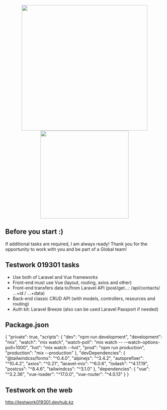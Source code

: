 <p align="center"><a href="https://laravel.com" target="_blank"><img src="https://raw.githubusercontent.com/laravel/art/master/logo-lockup/5%20SVG/2%20CMYK/1%20Full%20Color/laravel-logolockup-cmyk-red.svg" width="400"></a><a href="https://vuejs.com" target="_blank"><img src="https://blog.skillfactory.ru/wp-content/uploads/2021/12/logo-vuejs-9686556.png" width="280"></a></p>

## Before you start :)
If additional tasks are required, I am always ready! Thank you for the opportunity to work with you and be part of a Global team!

## Testwork 019301 tasks
- Use both of Laravel and Vue frameworks
- Front-end must use Vue (layout, routing, axios and other)
- Front-end transfers data to/from Laravel API (post/get...: /api/contacts/ ...+id / ...+data)
- Back-end classic CRUD API (with models, controllers, resources and routing)
- Auth kit: Laravel Breeze (also can be used Laravel Passport if needed)

## Package.json 
{
    "private": true,
    "scripts": {
        "dev": "npm run development",
        "development": "mix",
        "watch": "mix watch",
        "watch-poll": "mix watch -- --watch-options-poll=1000",
        "hot": "mix watch --hot",
        "prod": "npm run production",
        "production": "mix --production"
    },
    "devDependencies": {
        "@tailwindcss/forms": "^0.4.0",
        "alpinejs": "^3.4.2",
        "autoprefixer": "^10.4.2",
        "axios": "^0.21",
        "laravel-mix": "^6.0.6",
        "lodash": "^4.17.19",
        "postcss": "^8.4.6",
        "tailwindcss": "^3.1.0"
    },
    "dependencies": {
        "vue": "^3.2.36",
        "vue-loader": "^17.0.0",
        "vue-router": "^4.0.13"
    }
}

## Testwork on the web
http://testwork019301.devhub.kz
